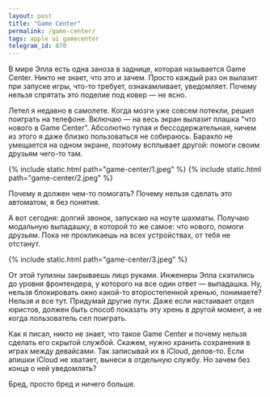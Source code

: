 ```yaml
---
layout: post
title: "Game Center"
permalink: /game-center/
tags: apple ui gamecenter
telegram_id: 870
---
```


В мире Эпла есть одна заноза в заднице, которая называется Game Center. Никто не
знает, что это и зачем. Просто каждый раз он вылазит при запуске игры, что-то
требует, ознакамливает, уведомляет. Почему нельзя спрятать это поделие под ковер
— не ясно.

Летел я недавно в самолете. Когда мозги уже совсем потекли, решил поиграть на
телефоне. Включаю — на весь экран вылазит плашка "что нового в Game
Center". Абсолютно тупая и бессодержательная, ничем из этого я даже близко
пользоваться не собираюсь. Барахло не умещается на одном экране, поэтому
всплывает другой: помоги своим друзьям чего-то там.

{% include static.html path="game-center/1.jpeg" %}
{% include static.html path="game-center/2.jpeg" %}

Почему я должен чем-то помогать? Почему нельзя сделать это автоматом, я без
понятия.

А вот сегодня: долгий звонок, запускаю на ноуте шахматы. Получаю модальную
выпадашку, в которой то же самое: что нового, помоги друзьям. Пока не
прокликаешь на всех устройствах, от тебя не отстанут.

{% include static.html path="game-center/3.jpeg" %}

От этой тупизны закрываешь лицо руками. Инженеры Эпла скатились до уровня
фронтендера, у которого на все один ответ — выпадашка. Ну, нельзя блокировать
окно какой-то второстепенной хренью, понимаете? Нельзя и все тут. Придумай
другие пути. Даже если настаивает отдел юристов, должен быть способ показать эту
хрень в другой момент, а не когда пользователь сел поиграть.

Как я писал, никто не знает, что такое Game Center и почему нельзя сделать его
скрытой службой. Скажем, нужно хранить сохранения в играх между девайсами. Так
записывай их в iCloud, делов-то. Если апишки iCloud не хватает, вынеси в
отдельную службу. Но зачем без конца о ней уведомлять?

Бред, просто бред и ничего больше.
